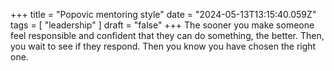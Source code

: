+++ 
  title = "Popovic mentoring style"
  date = "2024-05-13T13:15:40.059Z"
  tags = [ "leadership" ]
  draft = "false"
+++
The sooner you make someone feel responsible and confident that they can do something, the better. Then, you wait to see if they respond. Then you know you have chosen the right one.
  

